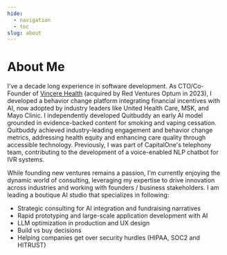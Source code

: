 ```yaml
---
hide:
  - navigation
  - toc
slug: about
---
```

# About Me
I've a decade long experience in software development. As CTO/Co-Founder of [Vincere Health](https://www.vincere.health/) (acquired by Red Ventures Optum in 2023), I developed a behavior change platform integrating financial incentives with AI, now adopted by industry leaders like United Health Care, MSK, and Mayo Clinic. I independently developed Quitbuddy an early AI model grounded in evidence-backed content for smoking and vaping cessation. Quitbuddy achieved industry-leading engagement and behavior change metrics, addressing health equity and enhancing care quality through accessible technology. Previously, I was part of CapitalOne's telephony team, contributing to the development of a voice-enabled NLP chatbot for IVR systems.

While founding new ventures remains a passion, I'm currently enjoying the dynamic world of consulting, leveraging my expertise to drive innovation across industries and working with founders / business stakeholders. I am leading a boutique AI studio that specializes in following:

- Strategic consulting for AI integration and fundraising narratives
- Rapid prototyping and large-scale application development with AI
- LLM optimization in production and UX design
- Build vs buy decisions
- Helping companies get over security hurdles (HIPAA, SOC2 and HITRUST)
